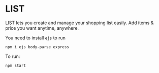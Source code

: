 # LIST
LIST lets you create and manage your shopping list easily. Add items &amp; price you want anytime, anywhere.

You need to install `ejs` to run
```
npm i ejs body-parse express
```
To run:
```
npm start
```
